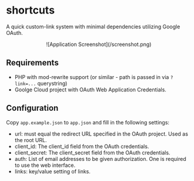 # shortcuts

A quick custom-link system with minimal dependencies utilizing Google OAuth.

<center>![Application Screenshot](/screenshot.png)</center>

## Requirements

 - PHP with mod-rewrite support (or similar - path is passed in via `?link=...` querystring)
 - Goolge Cloud project with OAuth Web Application Credentials.

## Configuration

Copy `app.example.json` to `app.json` and fill in the following settings:

 - url: must equal the redirect URL specified in the OAuth project. Used as the root URL.
 - client_id: The client_id field from the OAuth credentials.
 - client_secret: The client_secret field from the OAuth credentials.
 - auth: List of email addresses to be given authorization. One is required to use the web interface.
 - links: key/value setting of links.
